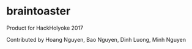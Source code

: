 # braintoaster


Product for HackHolyoke 2017 


Contributed by Hoang Nguyen, Bao Nguyen, Dinh Luong, Minh Nguyen